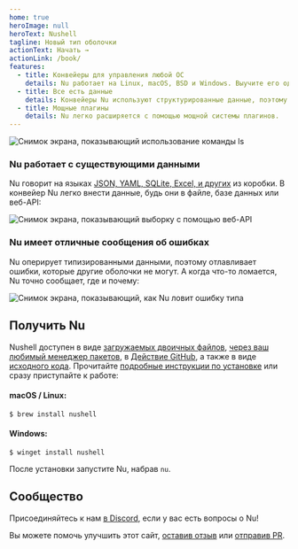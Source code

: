 ```yaml
---
home: true
heroImage: null
heroText: Nushell
tagline: Новый тип оболочки
actionText: Начать →
actionLink: /book/
features:
  - title: Конвейеры для управления любой ОС
    details: Nu работает на Linux, macOS, BSD и Windows. Выучите его один раз, а затем используйте везде.
  - title: Все есть данные
    details: Конвейеры Nu используют структурированные данные, поэтому вы можете спокойно выбирать, фильтровать и сортировать их каждый раз одним и тем же способом. Перестаньте парсить строки и начните решать проблемы.
  - title: Мощные плагины
    details: Nu легко расширяется с помощью мощной системы плагинов.
---
```


<img src="https://www.nushell.sh/frontpage/ls-example.png" alt="Снимок экрана, показывающий использование команды ls" class="hero"/>

### Nu работает с существующими данными

Nu говорит на языках [JSON, YAML, SQLite, Excel, и других](/book/loading_data.html) из коробки. В конвейер Nu легко внести данные, будь они в файле, базе данных или веб-API:

<img src="https://www.nushell.sh/frontpage/fetch-example.png" alt="Снимок экрана, показывающий выборку с помощью веб-API" class="hero"/>

### Nu имеет отличные сообщения об ошибках

Nu оперирует типизированными данными, поэтому отлавливает ошибки, которые другие оболочки не могут. А когда что-то ломается, Nu точно сообщает, где и почему:

<img src="https://www.nushell.sh/frontpage/miette-example.png" alt="Снимок экрана, показывающий, как Nu ловит ошибку типа" class="hero"/>

## Получить Nu

Nushell доступен в виде [загружаемых двоичных файлов](https://github.com/nushell/nushell/releases), [через ваш любимый менеджер пакетов](https://repology.org/project/nushell/versions), в [Действие GitHub](https://github.com/marketplace/actions/setup-nu), а также в виде [исходного кода](https://github.com/nushell/nushell). Прочитайте [подробные инструкции по установке](/book/installation.html) или сразу приступайте к работе:

#### macOS / Linux:

```shell
$ brew install nushell
```

#### Windows:

```shell
$ winget install nushell
```

После установки запустите Nu, набрав `nu`.

## Сообщество

Присоединяйтесь к нам [в Discord](https://discord.gg/NtAbbGn), если у вас есть вопросы о Nu!

Вы можете помочь улучшить этот сайт, [оставив отзыв](https://github.com/nushell/nushell.github.io/issues) или [отправив PR](https://github.com/nushell/nushell.github.io/pulls).
